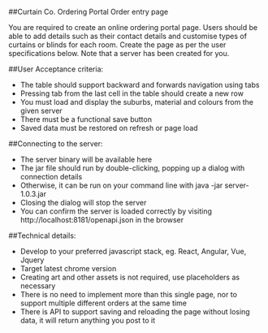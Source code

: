 ##Curtain Co. Ordering Portal Order entry page

You are required to create an online ordering portal page. Users should be able to add details such as their contact details and customise types of curtains or blinds for each room. Create the page as per the user specifications below. Note that a server has been created for you. 

##User Acceptance criteria:

- The table should support backward and forwards navigation using tabs
- Pressing tab from the last cell in the table should create a new row
- You must load and display the suburbs, material and colours from the given server
- There must be a functional save button
- Saved data must be restored on refresh or page load

##Connecting to the server:

- The server binary will be available here
- The jar file should run by double-clicking, popping up a dialog with connection details
- Otherwise, it can be run on your command line with java -jar server-1.0.3.jar
- Closing the dialog will stop the server
- You can confirm the server is loaded correctly by visiting http://localhost:8181/openapi.json in the browser

##Technical details:

- Develop to your preferred javascript stack, eg. React, Angular, Vue, Jquery
- Target latest chrome version
- Creating art and other assets is not required, use placeholders as necessary
- There is no need to implement more than this single page, nor to support multiple different orders at the same time
- There is API to support saving and reloading the page without losing data, it will return anything you post to it
